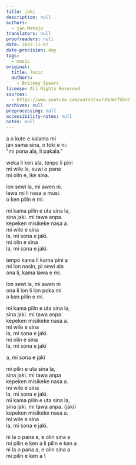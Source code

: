 ```yaml
---
title: jaki
description: null
authors:
  - jan Matejo
translators: null
proofreaders: null
date: 2022-11-07
date-precision: day
tags:
  - music
original:
  title: Toxic
  authors:
    - Britney Spears
license: All Rights Reserved
sources:
  - https://www.youtube.com/watch?v=7JBuWzfkDcE
archives: null
preprocessing: null
accessibility-notes: null
notes: null
---
```


a o kute e kalama mi  \
jan sama sina, o toki e ni:   \
"mi pona ala, li pakala."

weka li ken ala. tenpo li pini  \
mi wile la, suwi o pana   \
mi olin e, ike sina.

lon sewi la, mi awen ni.  \
lawa mi li nasa a musi.  \
o ken pilin e mi.

mi kama pilin e uta sina la,  \
sina jaki. mi tawa anpa.  \
kepeken misikeke nasa a.  \
mi wile e sina  \
la, mi sona e jaki.  \
mi olin e sina   \
la, mi sona e jaki.

tenpo kama li kama pini a  \
mi lon nasin, pi sewi ala  \
ona li, kama lawa e mi.

lon sewi la, mi awen ni  \
ona li lon li lon poka mi  \
o ken pilin e mi.

mi kama pilin e uta sina la,  \
sina jaki. mi tawa anpa  \
kepeken misikeke nasa a.  \
mi wile e sina  \
la, mi sona e jaki.  \
mi olin e sina   \
la, mi sona e jaki

a, mi sona e jaki

mi pilin e uta sina la,  \
sina jaki. mi tawa anpa  \
kepeken misikeke nasa a.  \
mi wile e sina  \
la, mi sona e jaki.  \
mi kama pilin e uta sina la,  \
sina jaki. mi tawa anpa. (jaki)  \
kepeken misikeke nasa a.  \
mi wile e sina  \
la, mi sona e jaki.

ni la o pana a, e olin sina a  \
mi pilin e ken a li pilin e ken a  \
ni la o pana a, e olin sina a  \
mi pilin e ken a  \
